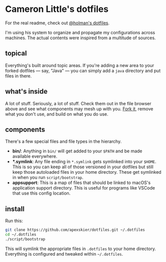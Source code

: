 # Cameron Little's dotfiles

For the real readme, check out [@holman's
dotfiles](https://github.com/holman/dotfiles).

I'm using his system to organize and propagate my configurations across
machines. The actual contents were inspired from a multitude of sources.

## topical

Everything's built around topic areas. If you're adding a new area to your
forked dotfiles — say, "Java" — you can simply add a `java` directory and put
files in there.

## what's inside

A lot of stuff. Seriously, a lot of stuff. Check them out in the file browser
above and see what components may mesh up with you.
[Fork it](https://github.com/apexskier/dotfiles/fork), remove what you don't
use, and build on what you do use.

## components

There's a few special files and file types in the hierarchy.

- **bin/**: Anything in `bin/` will get added to your `$PATH` and be made
  available everywhere.
- **\*.symlink**: Any file ending in `*.symlink` gets symlinked into
  your `$HOME`. This is so you can keep all of those versioned in your dotfiles
  but still keep those autoloaded files in your home directory. These get
  symlinked in when you run `script/bootstrap`.
- **appsupport**: This is a map of files that should be linked to macOS's
  application support directory. This is useful for programs like VSCode that
  use this config location.

## install

Run this:

```sh
git clone https://github.com/apexskier/dotfiles.git ~/.dotfiles
cd ~/.dotfiles
./script/bootstrap
```

This will symlink the appropriate files in `.dotfiles` to your home directory.
Everything is configured and tweaked within `~/.dotfiles`.

